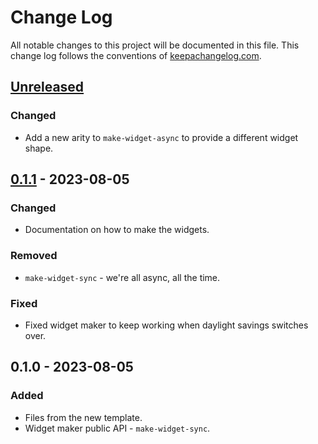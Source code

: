 # Change Log
All notable changes to this project will be documented in this file. This change log follows the conventions of [keepachangelog.com](http://keepachangelog.com/).

## [Unreleased]
### Changed
- Add a new arity to `make-widget-async` to provide a different widget shape.

## [0.1.1] - 2023-08-05
### Changed
- Documentation on how to make the widgets.

### Removed
- `make-widget-sync` - we're all async, all the time.

### Fixed
- Fixed widget maker to keep working when daylight savings switches over.

## 0.1.0 - 2023-08-05
### Added
- Files from the new template.
- Widget maker public API - `make-widget-sync`.

[Unreleased]: https://sourcehost.site/your-name/fantasy-football-bot/compare/0.1.1...HEAD
[0.1.1]: https://sourcehost.site/your-name/fantasy-football-bot/compare/0.1.0...0.1.1
